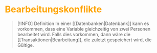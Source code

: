 # <font color = "orange">Bearbeitungskonflikte</font>
>[!INFO] Definition
>In einer [[Datenbanken|Datenbank]] kann es vorkommen, dass eine Variable gleichzeitig von zwei Personen bearbeitet wird. Falls dies vorkommen, dann wäre die [[Transaktionen|Bearbeitung]], die zuletzt gespeichert wird, die Gültige.

